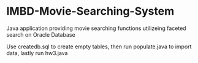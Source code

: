 # IMBD-Movie-Searching-System
Java application providing movie searching functions utilizeing faceted search on Oracle Database

Use createdb.sql to create empty tables, then run populate.java to import data, lastly run hw3.java
